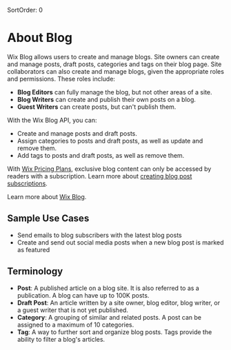 SortOrder: 0
# About Blog

Wix Blog allows users to create and manage blogs. Site owners can create and manage posts, draft posts, categories and tags on their blog page. Site collaborators can also create and manage blogs, given the appropriate roles and permissions. These roles include: 
- **Blog Editors** can fully manage the blog, but not other areas of a site.
- **Blog Writers** can create and publish their own posts on a blog.
- **Guest Writers** can create posts, but can't publish them. 


With the Wix Blog API, you can: 
- Create and manage posts and draft posts.
- Assign categories to posts and draft posts, as well as update and remove them. 
- Add tags to posts and draft posts, as well as remove them. 


With [Wix Pricing Plans](https://dev.wix.com/api/rest/wix-pricing-plans/pricing-plans/introduction), exclusive blog content can only be accessed by readers with a subscription. Learn more about [creating blog post subscriptions](https://support.wix.com/en/article/wix-blog-creating-blog-post-subscriptions).

Learn more about [Wix Blog](https://support.wix.com/en/article/wix-blog-about-the-wix-blog).

## Sample Use Cases

+ Send emails to blog subscribers with the latest blog posts
+ Create and send out social media posts when a new blog post is marked as featured
<!-- + Mirror a blog on another site -->

## Terminology

- **Post**: A published article on a blog site. It is also referred to as a publication. A blog can have up to 100K posts. 
- **Draft Post**: An article written by a site owner, blog editor, blog writer, or a guest writer that is not yet published.
- **Category**: A grouping of similar and related posts. A post can be assigned to a maximum of 10 categories.
- **Tag**: A way to further sort and organize blog posts. Tags provide the ability to filter a blog's articles. 
